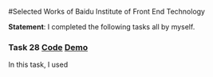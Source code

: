 #Selected Works of Baidu Institute of Front End Technology

**Statement**: I completed the following tasks all by myself.

### Task 28 [Code]() [Demo](http://onloadteam.github.io/stage2/task28/task28.html)

In this task, I used 
